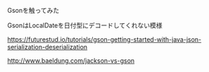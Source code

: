 
Gsonを触ってみた

GsonはLocalDateを日付型にデコードしてくれない模様

https://futurestud.io/tutorials/gson-getting-started-with-java-json-serialization-deserialization

http://www.baeldung.com/jackson-vs-gson


